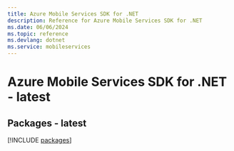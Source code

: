 ```yaml
---
title: Azure Mobile Services SDK for .NET
description: Reference for Azure Mobile Services SDK for .NET
ms.date: 06/06/2024
ms.topic: reference
ms.devlang: dotnet
ms.service: mobileservices
---
```

# Azure Mobile Services SDK for .NET - latest
## Packages - latest
[!INCLUDE [packages](mobile-services-index.md)]